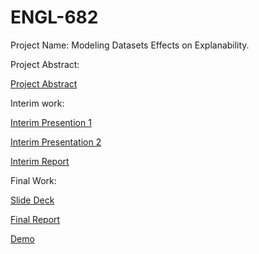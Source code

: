 # ENGL-682

Project Name: Modeling Datasets Effects on Explanability.

Project Abstract:


[Project Abstract](https://app.luminpdf.com/viewer/608f5614218e840012079c09)


Interim work:


[Interim Presention 1](https://docs.google.com/presentation/d/1u-KVI9smL1CpiX8Mbg__mcg6_ELmhMzMyMh2N69WBEQ/edit?usp=sharing)

[Interim Presentation 2](https://docs.google.com/presentation/d/1IwLWTH8MnbLnKFzzAvV8qpQcIS2ciFm0fj1_y1JQwUs/edit?usp=sharing)

[Interim Report](https://app.luminpdf.com/viewer/608f566f218e840012079c13)

Final Work:

[Slide Deck](https://docs.google.com/presentation/d/1u-KVI9smL1CpiX8Mbg__mcg6_ELmhMzMyMh2N69WBEQ/edit#slide=id.p)

[Final Report](https://app.luminpdf.com/viewer/609cab0075d4580011356350)

[Demo](https://colab.research.google.com/drive/1ExURp3difekEuqKRXKxhroM1RYvK0r_H?authuser=1)
